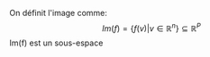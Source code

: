 On définit l'image comme:
$$Im(f) =\{ f(v)| v\in \mathbb{R}^n\}\subseteq \mathbb{R}^P$$
Im(f) est un sous-espace